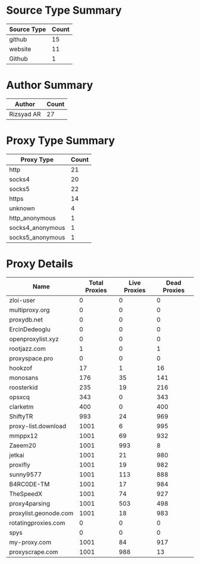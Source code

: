 # Source Type Summary

| Source Type | Count |
|-------------|-------|
| github | 15 |
| website | 11 |
| Github | 1 |


# Author Summary

| Author | Count |
|--------|-------|
| Rizsyad AR | 27 |


# Proxy Type Summary

| Proxy Type | Count |
|------------|-------|
| http | 21 |
| socks4 | 20 |
| socks5 | 22 |
| https | 14 |
| unknown | 4 |
| http_anonymous | 1 |
| socks4_anonymous | 1 |
| socks5_anonymous | 1 |


# Proxy Details

| Name | Total Proxies | Live Proxies | Dead Proxies |
|------|---------------|--------------|---------------|
| zloi-user | 0 | 0 | 0 |
| multiproxy.org | 0 | 0 | 0 |
| proxydb.net | 0 | 0 | 0 |
| ErcinDedeoglu | 0 | 0 | 0 |
| openproxylist.xyz | 0 | 0 | 0 |
| rootjazz.com | 1 | 0 | 1 |
| proxyspace.pro | 0 | 0 | 0 |
| hookzof | 17 | 1 | 16 |
| monosans | 176 | 35 | 141 |
| roosterkid | 235 | 19 | 216 |
| opsxcq | 343 | 0 | 343 |
| clarketm | 400 | 0 | 400 |
| ShiftyTR | 993 | 24 | 969 |
| proxy-list.download | 1001 | 6 | 995 |
| mmppx12 | 1001 | 69 | 932 |
| Zaeem20 | 1001 | 993 | 8 |
| jetkai | 1001 | 21 | 980 |
| proxifly | 1001 | 19 | 982 |
| sunny9577 | 1001 | 113 | 888 |
| B4RC0DE-TM | 1001 | 17 | 984 |
| TheSpeedX | 1001 | 74 | 927 |
| proxy4parsing | 1001 | 503 | 498 |
| proxylist.geonode.com | 1001 | 18 | 983 |
| rotatingproxies.com | 0 | 0 | 0 |
| spys | 0 | 0 | 0 |
| my-proxy.com | 1001 | 84 | 917 |
| proxyscrape.com | 1001 | 988 | 13 |
